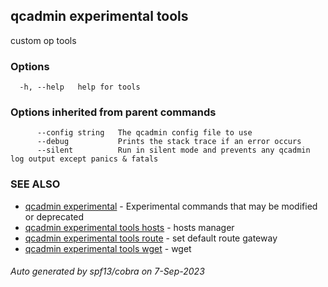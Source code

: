 ## qcadmin experimental tools

custom op tools

### Options

```
  -h, --help   help for tools
```

### Options inherited from parent commands

```
      --config string   The qcadmin config file to use
      --debug           Prints the stack trace if an error occurs
      --silent          Run in silent mode and prevents any qcadmin log output except panics & fatals
```

### SEE ALSO

* [qcadmin experimental](qcadmin_experimental.md)	 - Experimental commands that may be modified or deprecated
* [qcadmin experimental tools hosts](qcadmin_experimental_tools_hosts.md)	 - hosts manager
* [qcadmin experimental tools route](qcadmin_experimental_tools_route.md)	 - set default route gateway
* [qcadmin experimental tools wget](qcadmin_experimental_tools_wget.md)	 - wget

###### Auto generated by spf13/cobra on 7-Sep-2023
